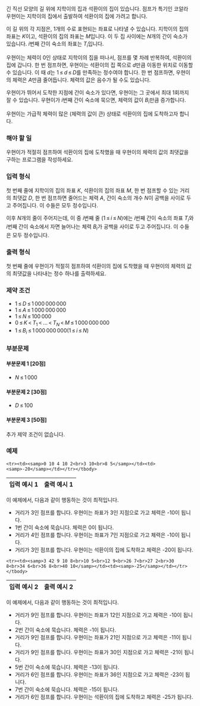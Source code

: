 긴 직선 모양의 길 위에 지학이의 집과 석환이의 집이 있습니다. 점프가 특기인 코알라 우현이는 지학이의 집에서 출발하여 석환이의 집에 가려고 합니다.

이 길 위의 각 지점은, 1개의 수로 표현되는 좌표로 나타낼 수 있습니다. 지학이의 집의 좌표는 <span class="tex-span"><i>K</i></span>이고, 석환이의 집의 좌표는 <span class="tex-span"><i>M</i></span>입니다. 이 두 집 사이에는 <span class="tex-span"><i>N</i></span>개의 간이 숙소가 있습니다. <span class="tex-span"><i>i</i></span>번째 간이 숙소의 좌표는 <span class="tex-span"><i>T</i><sub class="lower-index"><i>i</i></sub></span>입니다.

우현이는 체력이 0인 상태로 지학이의 집을 떠나서, 점프를 몇 차례 반복하여, 석환이의 집에 갑니다. 한 번 점프하면, 우현이는 석환이의 집 쪽으로 <span class="tex-span"><i>d</i></span>만큼 이동한 위치로 이동할 수 있습니다. 이 때 <span class="tex-span"><i>d</i></span>는 <span class="tex-span">1&thinsp;&le;&thinsp;<i>d</i>&thinsp;&le;&thinsp;<i>D</i></span>를 만족하는 정수여야 합니다. 한 번 점프하면, 우현이의 체력은 <span class="tex-span"><i>A</i></span>만큼 줄어듭니다. 체력의 값은 음수가 될 수도 있습니다.

우현이가 뛰어서 도착한 지점에 간이 숙소가 있다면, 우현이는 그 곳에서 최대 1회까지 잘 수 있습니다. 우현이가 <span class="tex-span"><i>i</i></span>번째 간이 숙소에 묵으면, 체력의 값이 <span class="tex-span"><i>B</i><sub class="lower-index"><i>i</i></sub></span>만큼 증가합니다.

우현이는 가급적 체력이 많은 (체력의 값이 큰) 상태로 석환이의 집에 도착하고자 합니다.

### 해야 할 일

우현이가 적절히 점프하여 석환이의 집에 도착했을 때 우현이의 체력의 값의 최댓값을 구하는 프로그램을 작성하세요.

### 입력 형식 

첫 번째 줄에 지학이의 집의 좌표 <span class="tex-span"><i>K</i></span>, 석환이의 집의 좌표 <span class="tex-span"><i>M</i></span>, 한 번 점프할 수 있는 거리의 최댓값 <span class="tex-span"><i>D</i></span>, 한 번 점프하면 줄어드는 체력 <span class="tex-span"><i>A</i></span>, 간이 숙소의 개수 <span class="tex-span"><i>N</i></span>이 공백을 사이로 두고 주어집니다. 이 수들은 모두 정수입니다.

이후 <span class="tex-span"><i>N</i></span>개의 줄이 주어지는데, 이 중 <span class="tex-span"><i>i</i></span>번째 줄 (<span class="tex-span">1&thinsp;&le;&thinsp;<i>i</i>&thinsp;&le;&thinsp;<i>N</i></span>)에는 <span class="tex-span"><i>i</i></span>번째 간이 숙소의 좌표 <span class="tex-span"><i>T</i><sub class="lower-index"><i>i</i></sub></span>와 <span class="tex-span"><i>i</i></span>번째 간이 숙소에서 자면 늘어나는 체력 <span class="tex-span"><i>B</i><sub class="lower-index"><i>i</i></sub></span>가 공백을 사이로 두고 주어집니다. 이 수들은 모두 정수입니다.

### 출력 형식

첫 번째 줄에 우현이가 적절히 점프하여 석환이의 집에 도착했을 때 우현이의 체력의 값의 최댓값을 나타내는 정수 하나를 출력하세요.

### 제약 조건

* <span class="tex-span">1&thinsp;&le;&thinsp;<i>D</i>&thinsp;&le;&thinsp;1&thinsp;000&thinsp;000&thinsp;000</span> 
* <span class="tex-span">1&thinsp;&le;&thinsp;<i>A</i>&thinsp;&le;&thinsp;1&thinsp;000&thinsp;000&thinsp;000</span> 
* <span class="tex-span">1&thinsp;&le;&thinsp;<i>N</i>&thinsp;&le;&thinsp;100&thinsp;000</span> 
* <span class="tex-span">0&thinsp;&le;&thinsp;<i>K</i>&thinsp;&lt;&thinsp;<i>T</i><sub class="lower-index">1</sub>&thinsp;&lt;&thinsp;...&thinsp;&lt;&thinsp;<i>T</i><sub class="lower-index"><i>N</i></sub>&thinsp;&lt;&thinsp;<i>M</i>&thinsp;&le;&thinsp;1&thinsp;000&thinsp;000&thinsp;000</span> 
* <span class="tex-span">1&thinsp;&le;&thinsp;<i>B</i><sub class="lower-index"><i>i</i></sub>&thinsp;&le;&thinsp;1&thinsp;000&thinsp;000&thinsp;000(1&thinsp;&le;&thinsp;<i>i</i>&thinsp;&le;&thinsp;<i>N</i>)</span>

### 부분문제

#### 부분문제 1 [20점]

* <span class="tex-span"><i>N</i>&thinsp;&le;&thinsp;1&thinsp;000</span> 

#### 부분문제 2 [30점]

* <span class="tex-span"><i>D</i>&thinsp;&le;&thinsp;100</span> 

#### 부분문제 3 [50점]

추가 제약 조건이 없습니다.

### 예제

<table class="table table-condensed table-bordered " id="examples_table">
	<thead>
		<tr>
			<th class="col-lg-6 col-md-6 col-sm-6">입력 예시 1</th>
			<th class="col-lg-6 col-md-6 col-sm-6">출력 예시 1</th>
		</tr>
	</thead>
	<tbody>
	
	<tr><td><samp>0 10 4 10 2<br>3 10<br>8 5</samp></td><td><samp>-20</samp></td></tr></tbody>
</table>

이 예제에서, 다음과 같이 행동하는 것이 최적입니다.

* 거리가 3인 점프를 합니다. 우현이는 좌표가 3인 지점으로 가고 체력은 -10이 됩니다.
* 1번 간이 숙소에 묵습니다. 체력은 0이 됩니다.
* 거리가 4인 점프를 합니다. 우현이는 좌표가 7인 지점으로 가고 체력은 -10이 됩니다.
* 거리가 3인 점프를 합니다. 우현이는 석환이의 집에 도착하고 체력은 -20이 됩니다.

<table class="table table-condensed table-bordered " id="examples_table_2">
	<thead>
		<tr>
			<th class="col-lg-6 col-md-6 col-sm-6">입력 예시 2</th>
			<th class="col-lg-6 col-md-6 col-sm-6">출력 예시 2</th>
		</tr>
	</thead>
	<tbody>
	
	<tr><td><samp>3 42 9 10 8<br>10 5<br>12 9<br>26 7<br>27 2<br>30 8<br>34 6<br>36 8<br>40 10</samp></td><td><samp>-25</samp></td></tr></tbody>
</table>

이 예제에서, 다음과 같이 행동하는 것이 최적입니다.

* 거리가 9인 점프를 합니다. 우현이는 좌표가 12인 지점으로 가고 체력은 -10이 됩니다.
* 2번 간이 숙소에 묵습니다. 체력은 -1이 됩니다.
* 거리가 9인 점프를 합니다. 우현이는 좌표가 21인 지점으로 가고 체력은 -11이 됩니다.
* 거리가 9인 점프를 합니다. 우현이는 좌표가 30인 지점으로 가고 체력은 -21이 됩니다.
* 5번 간이 숙소에 묵습니다. 체력은 -13이 됩니다.
* 거리가 6인 점프를 합니다. 우현이는 좌표가 36인 지점으로 가고 체력은 -23이 됩니다.
* 7번 간이 숙소에 묵습니다. 체력은 -15이 됩니다.
* 거리가 6인 점프를 합니다. 우현이는 석환이의 집에 도착하고 체력은 -25가 됩니다.